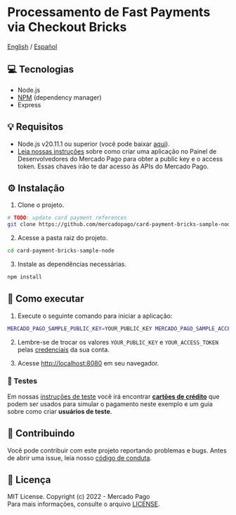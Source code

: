 # Processamento de Fast Payments via Checkout Bricks

[English](README.md) / [Español](README.es.md)

## :computer: Tecnologias

- Node.js
- [NPM](https://www.npmjs.com) (dependency manager)
- Express

## 💡 Requisitos

- Node.js v20.11.1 ou superior (você pode baixar [aqui](https://nodejs.org/)).
- [Leia nossas instruções](https://www.mercadopago.com/developers/pt/docs/getting-started) sobre como criar uma aplicação no Painel de Desenvolvedores do Mercado Pago para obter a public key e o access token. Essas chaves irão te dar acesso às APIs do Mercado Pago.

## :gear: Instalação

1. Clone o projeto.

```bash
# TODO: update card payment references
git clone https://github.com/mercadopago/card-payment-bricks-sample-node.git
```

2. Acesse a pasta raiz do projeto.

```bash
cd card-payment-bricks-sample-node
```

3. Instale as dependências necessárias.

```bash
npm install
```

## 🌟 Como executar

1. Execute o seguinte comando para iniciar a aplicação:

```bash
MERCADO_PAGO_SAMPLE_PUBLIC_KEY=YOUR_PUBLIC_KEY MERCADO_PAGO_SAMPLE_ACCESS_TOKEN=YOUR_ACCESS_TOKEN npm start
```

2. Lembre-se de trocar os valores `YOUR_PUBLIC_KEY` e `YOUR_ACCESS_TOKEN` pelas [credenciais](https://www.mercadopago.com/developers/panel) da sua conta.

3. Acesse [http://localhost:8080](http://localhost:8080) em seu navegador.

### :test_tube: Testes

Em nossas [instruções de teste](https://www.mercadopago.com/developers/pt/docs/checkout-bricks/integration/integration-test) você irá encontrar **[cartões de crédito](https://www.mercadopago.com/developers/pt/docs/checkout-bricks/additional-content/test-cards)** que podem ser usados para simular o pagamento neste exemplo e um guia sobre como criar **usuários de teste**.

## :handshake: Contribuindo

Você pode contribuir com este projeto reportando problemas e bugs. Antes de abrir uma issue, leia nosso [código de conduta](CODE_OF_CONDUCT.md).

## :bookmark: Licença

MIT License. Copyright (c) 2022 - Mercado Pago <br/>
Para mais informações, consulte o arquivo [LICENSE](LICENSE).
